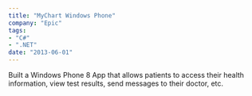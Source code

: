 ```yaml
---
title: "MyChart Windows Phone"
company: "Epic"
tags: 
- "C#"
- ".NET"
date: "2013-06-01"
---
```


Built a Windows Phone 8 App that allows patients to access their health information, 
view test results, send messages to their doctor, etc.